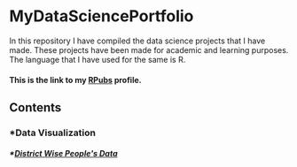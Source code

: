 # MyDataSciencePortfolio
In this repository I have compiled the data science projects that I have made. These projects have been made for academic and learning purposes.
The language that I have used for the same is R.
#### This is the link to my [RPubs](https://rpubs.com/Salil_Suman_Meher) profile.
## Contents
###   *Data Visualization
#####  *[District Wise People's Data](https://rpubs.com/Salil_Suman_Meher/639968)
